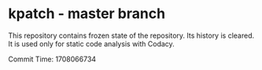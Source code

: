 # kpatch - master branch

This repository contains frozen state of the repository.
Its history is cleared. It is used only for static code
analysis with Codacy.

Commit Time: 1708066734